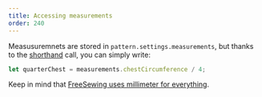 ```yaml
---
title: Accessing measurements
order: 240
---
```


Measusuremnets are stored in `pattern.settings.measurements`, but thanks to the [shorthand](/howtos/core/shorthand/) call, you can simply write:

```js
let quarterChest = measurements.chestCircumference / 4;
```

<Note>

Keep in mind that [FreeSewing uses millimeter for everything](/guides/overview/about/units/).

</Note>

